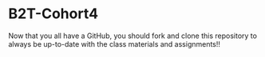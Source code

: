 # B2T-Cohort4


Now that you all have a GitHub, you should fork and clone this repository to always be up-to-date with the class materials and assignments!!
